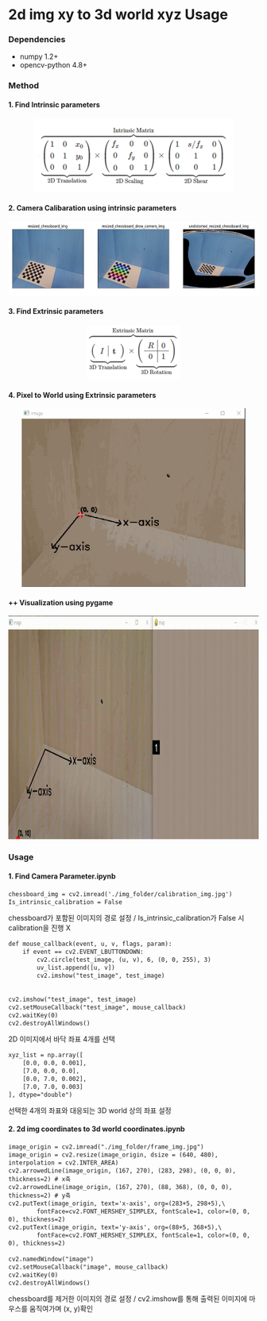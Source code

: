 # 2d img xy to 3d world xyz Usage

### Dependencies
- numpy 1.2+
- opencv-python 4.8+

### Method
#### 1. Find Intrinsic parameters
<p align="center">
  <img src="./results/intrinsic.png" width="400" height="150"/>
</p>

#### 2. Camera Calibaration using intrinsic parameters
<p align="center">
  <img src="./results/result1.jpg" width="600" height="150"/>
</p>

#### 3. Find Extrinsic parameters
<p align="center">
  <img src="./results/extrinsic.png" width="190" height="110"/>
</p>

#### 4. Pixel to World using Extrinsic parameters
<p align="center">
  <img src="./results/out.gif" width="450" height="360"/>
</p>

#### ++ Visualization using pygame
<p align="center">
  <img src="./results/game.gif" width="900" height="450"/>
</p>

### Usage
#### 1. Find Camera Parameter.ipynb
~~~
chessboard_img = cv2.imread('./img_folder/calibration_img.jpg')
Is_intrinsic_calibration = False
~~~
chessboard가 포함된 이미지의 경로 설정 / Is_intrinsic_calibration가 False 시 calibration을 진행 X

~~~
def mouse_callback(event, u, v, flags, param):
    if event == cv2.EVENT_LBUTTONDOWN:
        cv2.circle(test_image, (u, v), 6, (0, 0, 255), 3)
        uv_list.append([u, v])
        cv2.imshow("test_image", test_image)
        

cv2.imshow("test_image", test_image)
cv2.setMouseCallback("test_image", mouse_callback)
cv2.waitKey(0)
cv2.destroyAllWindows()
~~~
2D 이미지에서 바닥 좌표 4개를 선택

~~~
xyz_list = np.array([
    [0.0, 0.0, 0.001],
    [7.0, 0.0, 0.0],
    [0.0, 7.0, 0.002],
    [7.0, 7.0, 0.003]
], dtype="double")
~~~
선택한 4개의 좌표와 대응되는 3D world 상의 좌표 설정

#### 2. 2d img coordinates to 3d world coordinates.ipynb
~~~
image_origin = cv2.imread("./img_folder/frame_img.jpg")
image_origin = cv2.resize(image_origin, dsize = (640, 480), interpolation = cv2.INTER_AREA)
cv2.arrowedLine(image_origin, (167, 270), (283, 298), (0, 0, 0), thickness=2) # x축
cv2.arrowedLine(image_origin, (167, 270), (88, 368), (0, 0, 0), thickness=2) # y축
cv2.putText(image_origin, text='x-axis', org=(283+5, 298+5),\
        fontFace=cv2.FONT_HERSHEY_SIMPLEX, fontScale=1, color=(0, 0, 0), thickness=2)
cv2.putText(image_origin, text='y-axis', org=(88+5, 368+5),\
        fontFace=cv2.FONT_HERSHEY_SIMPLEX, fontScale=1, color=(0, 0, 0), thickness=2)

cv2.namedWindow("image")
cv2.setMouseCallback("image", mouse_callback)
cv2.waitKey(0)
cv2.destroyAllWindows()
~~~
chessboard를 제거한 이미지의 경로 설정 / cv2.imshow를 통해 출력된 이미지에 마우스를 움직여가며 (x, y)확인

